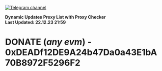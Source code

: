 [![Telegram channel](https://img.shields.io/endpoint?url=https://runkit.io/damiankrawczyk/telegram-badge/branches/master?url=https://t.me/n4z4v0d)](https://t.me/n4z4v0d) 

**Dynamic Updates Proxy List with Proxy Checker**  
**Last Updated: 22.12.23 21:59**

# DONATE (_any evm_) - 0xDEADf12DE9A24b47Da0a43E1bA70B8972F5296F2
